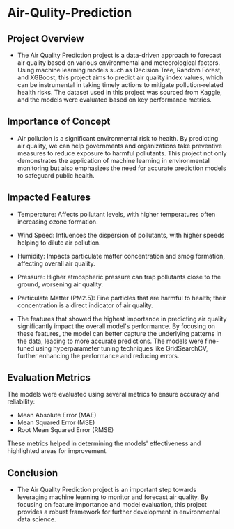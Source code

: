# Air-Qulity-Prediction

## Project Overview

- The Air Quality Prediction project is a data-driven approach to forecast air quality based on various environmental and meteorological factors. Using machine learning models such as Decision Tree, Random Forest, and XGBoost, this project aims to predict air quality index values, which can be instrumental in taking timely actions to mitigate pollution-related health risks. The dataset used in this project was sourced from Kaggle, and the models were evaluated based on key performance metrics.

## Importance of Concept

- Air pollution is a significant environmental risk to health. By predicting air quality, we can help governments and organizations take preventive measures to reduce exposure to harmful pollutants. This project not only demonstrates the application of machine learning in environmental monitoring but also emphasizes the need for accurate prediction models to safeguard public health.



## Impacted Features
- Temperature: Affects pollutant levels, with higher temperatures often increasing ozone formation.
- Wind Speed: Influences the dispersion of pollutants, with higher speeds helping to dilute air pollution.
- Humidity: Impacts particulate matter concentration and smog formation, affecting overall air quality.
- Pressure: Higher atmospheric pressure can trap pollutants close to the ground, worsening air quality.
- Particulate Matter (PM2.5): Fine particles that are harmful to health; their concentration is a direct indicator of air quality.

- The features that showed the highest importance in predicting air quality significantly impact the overall model's performance. By focusing on these features, the model can better capture the underlying patterns in the data, leading to more accurate predictions. The models were fine-tuned using hyperparameter tuning techniques like GridSearchCV, further enhancing the performance and reducing errors.

## Evaluation Metrics

The models were evaluated using several metrics to ensure accuracy and reliability:

- Mean Absolute Error (MAE)
- Mean Squared Error (MSE)
- Root Mean Squared Error (RMSE)

These metrics helped in determining the models' effectiveness and highlighted areas for improvement.

## Conclusion

- The Air Quality Prediction project is an important step towards leveraging machine learning to monitor and forecast air quality. By focusing on feature importance and model evaluation, this project provides a robust framework for further development in environmental data science.
